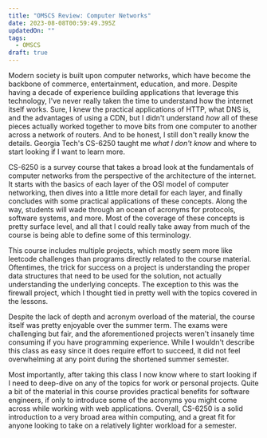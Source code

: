 ```yaml
---
title: "OMSCS Review: Computer Networks"
date: 2023-08-08T00:59:49.395Z
updatedOn: ""
tags:
  - OMSCS
draft: true
---
```

Modern society is built upon computer networks, which have become the backbone of commerce, entertainment, education, and more. Despite having a decade of experience building applications that leverage this technology, I've never really taken the time to understand how the internet itself works. Sure, I knew the practical applications of HTTP, what DNS is, and the advantages of using a CDN, but I didn't understand _how_ all of these pieces actually worked together to move bits from one computer to another across a network of routers. And to be honest, I still don't really know the details. Georgia Tech's CS-6250 taught me _what I don't know_ and where to start looking if I want to learn more.

CS-6250 is a survey course that takes a broad look at the fundamentals of computer networks from the perspective of the architecture of the internet. It starts with the basics of each layer of the OSI model of computer networking, then dives into a little more detail for each layer, and finally concludes with some practical applications of these concepts. Along the way, students will wade through an ocean of acronyms for protocols, software systems, and more. Most of the coverage of these concepts is pretty surface level, and all that I could really take away from much of the course is being able to define some of this terminology.

This course includes multiple projects, which mostly seem more like leetcode challenges than programs directly related to the course material. Oftentimes, the trick for success on a project is understanding the proper data structures that need to be used for the solution, not actually understanding the underlying concepts. The exception to this was the firewall project, which I thought tied in pretty well with the topics covered in the lessons.

Despite the lack of depth and acronym overload of the material, the course itself was pretty enjoyable over the summer term. The exams were challenging but fair, and the aforementioned projects weren't insanely time consuming if you have programming experience. While I wouldn't describe this class as easy since it does require effort to succeed, it did not feel overwhelming at any point during the shortened summer semester.

Most importantly, after taking this class I now know where to start looking if I need to deep-dive on any of the topics for work or personal projects. Quite a bit of the material in this course provides practical benefits for software engineers, if only to introduce some of the acronyms you might come across while working with web applications. Overall, CS-6250 is a solid introduction to a very broad area within computing, and a great fit for anyone looking to take on a relatively lighter workload for a semester.